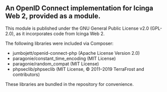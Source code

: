 ## An OpenID Connect implementation for Icinga Web 2, provided as a module.

This module is published under the GNU General Public License v2.0 (GPL-2.0), as it incorporates code from Icinga Web 2.

The following libraries were included via Composer:

* jumbojett/openid-connect-php (Apache License Version 2.0)
* paragonie/constant_time_encoding (MIT License)
* paragonie/random_compat (MIT License)
* phpseclib/phpseclib (MIT License, © 2011–2019 TerraFrost and contributors)

These libraries are bundled in the repository for convenience.
